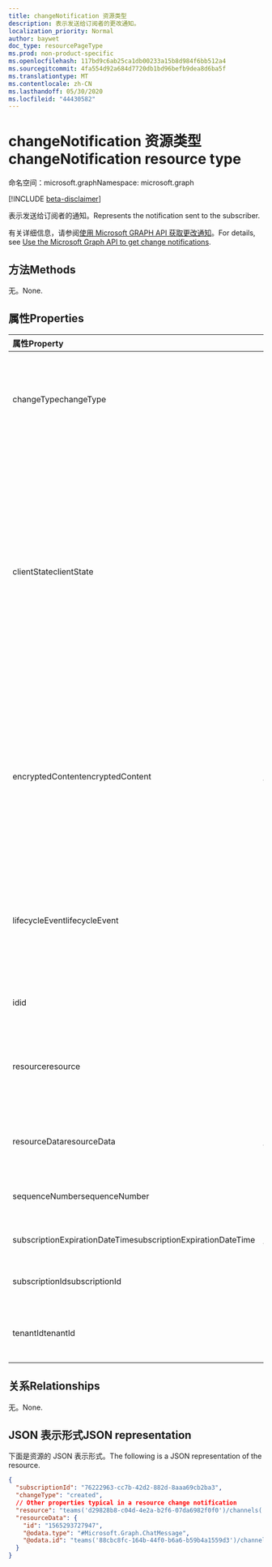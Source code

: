 ```yaml
---
title: changeNotification 资源类型
description: 表示发送给订阅者的更改通知。
localization_priority: Normal
author: baywet
doc_type: resourcePageType
ms.prod: non-product-specific
ms.openlocfilehash: 117bd9c6ab25ca1db00233a15b8d984f6bb512a4
ms.sourcegitcommit: 4fa554d92a684d7720db1bd96befb9dea8d6ba5f
ms.translationtype: MT
ms.contentlocale: zh-CN
ms.lasthandoff: 05/30/2020
ms.locfileid: "44430582"
---
```

# <a name="changenotification-resource-type"></a><span data-ttu-id="f6f94-103">changeNotification 资源类型</span><span class="sxs-lookup"><span data-stu-id="f6f94-103">changeNotification resource type</span></span>

<span data-ttu-id="f6f94-104">命名空间：microsoft.graph</span><span class="sxs-lookup"><span data-stu-id="f6f94-104">Namespace: microsoft.graph</span></span>

[!INCLUDE [beta-disclaimer](../../includes/beta-disclaimer.md)]

<span data-ttu-id="f6f94-105">表示发送给订阅者的通知。</span><span class="sxs-lookup"><span data-stu-id="f6f94-105">Represents the notification sent to the subscriber.</span></span>

<span data-ttu-id="f6f94-106">有关详细信息，请参阅[使用 Microsoft GRAPH API 获取更改通知](webhooks.md)。</span><span class="sxs-lookup"><span data-stu-id="f6f94-106">For details, see [Use the Microsoft Graph API to get change notifications](webhooks.md).</span></span>

## <a name="methods"></a><span data-ttu-id="f6f94-107">方法</span><span class="sxs-lookup"><span data-stu-id="f6f94-107">Methods</span></span>

<span data-ttu-id="f6f94-108">无。</span><span class="sxs-lookup"><span data-stu-id="f6f94-108">None.</span></span>

## <a name="properties"></a><span data-ttu-id="f6f94-109">属性</span><span class="sxs-lookup"><span data-stu-id="f6f94-109">Properties</span></span>

| <span data-ttu-id="f6f94-110">属性</span><span class="sxs-lookup"><span data-stu-id="f6f94-110">Property</span></span> | <span data-ttu-id="f6f94-111">类型</span><span class="sxs-lookup"><span data-stu-id="f6f94-111">Type</span></span> | <span data-ttu-id="f6f94-112">说明</span><span class="sxs-lookup"><span data-stu-id="f6f94-112">Description</span></span> |
|:---------|:-----|:------------|
| <span data-ttu-id="f6f94-113">changeType</span><span class="sxs-lookup"><span data-stu-id="f6f94-113">changeType</span></span> | <span data-ttu-id="f6f94-114">string</span><span class="sxs-lookup"><span data-stu-id="f6f94-114">string</span></span> | <span data-ttu-id="f6f94-115">指示将引发更改通知的更改的类型。</span><span class="sxs-lookup"><span data-stu-id="f6f94-115">Indicates the type of change that will raised the change notification.</span></span> <span data-ttu-id="f6f94-116">支持的值是：`created`、`updated`、`deleted`。</span><span class="sxs-lookup"><span data-stu-id="f6f94-116">The supported values are: `created`, `updated`, `deleted`.</span></span> <span data-ttu-id="f6f94-117">必填。</span><span class="sxs-lookup"><span data-stu-id="f6f94-117">Required.</span></span> |
| <span data-ttu-id="f6f94-118">clientState</span><span class="sxs-lookup"><span data-stu-id="f6f94-118">clientState</span></span> | <span data-ttu-id="f6f94-119">string</span><span class="sxs-lookup"><span data-stu-id="f6f94-119">string</span></span> | <span data-ttu-id="f6f94-120">在订阅请求中指定的**clientState**属性的值（如果有）。</span><span class="sxs-lookup"><span data-stu-id="f6f94-120">Value of the **clientState** property sent specified in the subscription request (if any).</span></span> <span data-ttu-id="f6f94-121">最大长度为 255 个字符。</span><span class="sxs-lookup"><span data-stu-id="f6f94-121">The maximum length is 255 characters.</span></span> <span data-ttu-id="f6f94-122">客户端可以通过将随订阅发送的**clientState**属性的值与每个更改通知接收的**clientState**属性的值进行比较，来检查更改通知是否来自服务。</span><span class="sxs-lookup"><span data-stu-id="f6f94-122">The client can check that the change notification came from the service by comparing the value of the **clientState** property sent with the subscription with the value of the **clientState** property received with each change notification.</span></span> <span data-ttu-id="f6f94-123">可选。</span><span class="sxs-lookup"><span data-stu-id="f6f94-123">Optional.</span></span> |
| <span data-ttu-id="f6f94-124">encryptedContent</span><span class="sxs-lookup"><span data-stu-id="f6f94-124">encryptedContent</span></span> | [<span data-ttu-id="f6f94-125">changeNotificationEncryptedContent</span><span class="sxs-lookup"><span data-stu-id="f6f94-125">microsoft.graph.changeNotificationEncryptedContent</span></span>](changenotificationencryptedcontent.md) | <span data-ttu-id="f6f94-126">预览随更改通知附加的加密内容。</span><span class="sxs-lookup"><span data-stu-id="f6f94-126">(Preview) Encrypted content attached with the change notification.</span></span> <span data-ttu-id="f6f94-127">仅当**encryptionCertificate**和**includeResourceData**在订阅请求期间定义并且资源支持它时才提供。</span><span class="sxs-lookup"><span data-stu-id="f6f94-127">Only provided if **encryptionCertificate** and **includeResourceData** were defined during the subscription request and if the resource supports it.</span></span> <span data-ttu-id="f6f94-128">可选</span><span class="sxs-lookup"><span data-stu-id="f6f94-128">Optional</span></span> |
| <span data-ttu-id="f6f94-129">lifecycleEvent</span><span class="sxs-lookup"><span data-stu-id="f6f94-129">lifecycleEvent</span></span> | <span data-ttu-id="f6f94-130">string</span><span class="sxs-lookup"><span data-stu-id="f6f94-130">string</span></span> | <span data-ttu-id="f6f94-131">如果当前通知是生命周期通知，则为生命周期通知的类型。</span><span class="sxs-lookup"><span data-stu-id="f6f94-131">The type of lifecycle notification if the current notification is a lifecycle notification.</span></span> <span data-ttu-id="f6f94-132">可选。</span><span class="sxs-lookup"><span data-stu-id="f6f94-132">Optional.</span></span> <span data-ttu-id="f6f94-133">支持的值为 `missed` 、 `removed` 、 `reauthorizationRequired` 。</span><span class="sxs-lookup"><span data-stu-id="f6f94-133">Supported values are `missed`, `removed`, `reauthorizationRequired`.</span></span> |
| <span data-ttu-id="f6f94-134">id</span><span class="sxs-lookup"><span data-stu-id="f6f94-134">id</span></span> | <span data-ttu-id="f6f94-135">字符串</span><span class="sxs-lookup"><span data-stu-id="f6f94-135">string</span></span> | <span data-ttu-id="f6f94-136">通知的唯一 ID。</span><span class="sxs-lookup"><span data-stu-id="f6f94-136">Unique ID for the notification.</span></span> <span data-ttu-id="f6f94-137">可选。</span><span class="sxs-lookup"><span data-stu-id="f6f94-137">Optional.</span></span> |
| <span data-ttu-id="f6f94-138">resource</span><span class="sxs-lookup"><span data-stu-id="f6f94-138">resource</span></span> | <span data-ttu-id="f6f94-139">string</span><span class="sxs-lookup"><span data-stu-id="f6f94-139">string</span></span> | <span data-ttu-id="f6f94-140">发出更改通知的资源的 URI （相对于） `https://graph.microsoft.com` 。</span><span class="sxs-lookup"><span data-stu-id="f6f94-140">The URI of the resource that emitted the change notification relative to `https://graph.microsoft.com`.</span></span> <span data-ttu-id="f6f94-141">必填。</span><span class="sxs-lookup"><span data-stu-id="f6f94-141">Required.</span></span> |
| <span data-ttu-id="f6f94-142">resourceData</span><span class="sxs-lookup"><span data-stu-id="f6f94-142">resourceData</span></span> | [<span data-ttu-id="f6f94-143">resourceData</span><span class="sxs-lookup"><span data-stu-id="f6f94-143">microsoft.graph.resourceData</span></span>](resourcedata.md) | <span data-ttu-id="f6f94-144">此属性的内容取决于要订阅资源的类型。</span><span class="sxs-lookup"><span data-stu-id="f6f94-144">The content of this property depends on the type of resource being subscribed to.</span></span> <span data-ttu-id="f6f94-145">必填。</span><span class="sxs-lookup"><span data-stu-id="f6f94-145">Required.</span></span> |
| <span data-ttu-id="f6f94-146">sequenceNumber</span><span class="sxs-lookup"><span data-stu-id="f6f94-146">sequenceNumber</span></span> | <span data-ttu-id="f6f94-147">int</span><span class="sxs-lookup"><span data-stu-id="f6f94-147">int</span></span> | <span data-ttu-id="f6f94-148">可用于确保收到的通知按顺序进行。</span><span class="sxs-lookup"><span data-stu-id="f6f94-148">Can be used to make sure received notifications are in order.</span></span> <span data-ttu-id="f6f94-149">可选。</span><span class="sxs-lookup"><span data-stu-id="f6f94-149">Optional.</span></span> |
| <span data-ttu-id="f6f94-150">subscriptionExpirationDateTime</span><span class="sxs-lookup"><span data-stu-id="f6f94-150">subscriptionExpirationDateTime</span></span> | [<span data-ttu-id="f6f94-151">dateTime</span><span class="sxs-lookup"><span data-stu-id="f6f94-151">dateTime</span></span>](https://tools.ietf.org/html/rfc3339) | <span data-ttu-id="f6f94-152">订阅的过期时间。</span><span class="sxs-lookup"><span data-stu-id="f6f94-152">The expiration time for the subscription.</span></span> <span data-ttu-id="f6f94-153">必填。</span><span class="sxs-lookup"><span data-stu-id="f6f94-153">Required.</span></span> |
| <span data-ttu-id="f6f94-154">subscriptionId</span><span class="sxs-lookup"><span data-stu-id="f6f94-154">subscriptionId</span></span> | <span data-ttu-id="f6f94-155">string</span><span class="sxs-lookup"><span data-stu-id="f6f94-155">string</span></span> | <span data-ttu-id="f6f94-156">生成通知的订阅的唯一标识符。</span><span class="sxs-lookup"><span data-stu-id="f6f94-156">The unique identifier of the subscription that generated the notification.</span></span> |
| <span data-ttu-id="f6f94-157">tenantId</span><span class="sxs-lookup"><span data-stu-id="f6f94-157">tenantId</span></span> | <span data-ttu-id="f6f94-158">containerparentjob</span><span class="sxs-lookup"><span data-stu-id="f6f94-158">guid</span></span> | <span data-ttu-id="f6f94-159">从其发出更改通知的租户的唯一标识。</span><span class="sxs-lookup"><span data-stu-id="f6f94-159">The unique identified of the tenant from which the change notification originated.</span></span> |

## <a name="relationships"></a><span data-ttu-id="f6f94-160">关系</span><span class="sxs-lookup"><span data-stu-id="f6f94-160">Relationships</span></span>

<span data-ttu-id="f6f94-161">无。</span><span class="sxs-lookup"><span data-stu-id="f6f94-161">None.</span></span>

## <a name="json-representation"></a><span data-ttu-id="f6f94-162">JSON 表示形式</span><span class="sxs-lookup"><span data-stu-id="f6f94-162">JSON representation</span></span>

<span data-ttu-id="f6f94-163">下面是资源的 JSON 表示形式。</span><span class="sxs-lookup"><span data-stu-id="f6f94-163">The following is a JSON representation of the resource.</span></span>

<!-- {
  "blockType": "resource",
  "optionalProperties": [

  ],
  "@odata.type": "microsoft.graph.changeNotification"
}-->

```json
{
  "subscriptionId": "76222963-cc7b-42d2-882d-8aaa69cb2ba3",
  "changeType": "created",
  // Other properties typical in a resource change notification
  "resource": "teams('d29828b8-c04d-4e2a-b2f6-07da6982f0f0')/channels('19:f127a8c55ad949d1a238464d22f0f99e@thread.skype')/messages('1565045424600')/replies('1565047490246')",
  "resourceData": {
    "id": "1565293727947",
    "@odata.type": "#Microsoft.Graph.ChatMessage",
    "@odata.id": "teams('88cbc8fc-164b-44f0-b6a6-b59b4a1559d3')/channels('19:8d9da062ec7647d4bb1976126e788b47@thread.tacv2')/messages('1565293727947')/replies('1565293727947')"
  }
}
```

<!-- uuid: 15ee1d1f-af7b-42d9-885b-9d00db065dd9
2020-05-25 14:57:30 UTC -->
<!--
{
  "type": "#page.annotation",
  "description": "change notification resource",
  "keywords": "",
  "section": "documentation",
  "tocPath": "",
  "suppressions": []
}
-->
